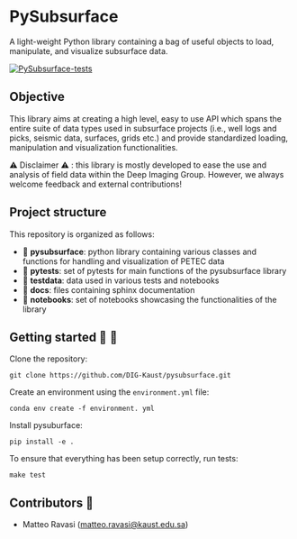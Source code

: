 # PySubsurface
A light-weight Python library containing a bag of useful objects to load, manipulate, and visualize subsurface data. 

[![PySubsurface-tests](https://github.com/DIG-Kaust/pysubsurface/actions/workflows/build.yaml/badge.svg)](https://github.com/DIG-Kaust/pysubsurface/actions/workflows/build.yaml)

## Objective
This library aims at creating a high level, easy to use API which spans the entire suite of data types used in 
subsurface projects (i.e., well logs and picks, seismic data, surfaces, grids etc.) and provide standardized loading, 
manipulation and visualization functionalities.

:warning: Disclaimer :warning: : this library is mostly developed to ease the use and analysis of field data within the 
Deep Imaging Group. However, we always welcome feedback and external contributions!

## Project structure
This repository is organized as follows:
* :open_file_folder: **pysubsurface**:    python library containing various classes and functions for handling and visualization of PETEC data
* :open_file_folder: **pytests**:         set of pytests for main functions of the pysubsurface library
* :open_file_folder: **testdata**:        data used in various tests and notebooks
* :open_file_folder: **docs**:            files containing sphinx documentation
* :open_file_folder: **notebooks**:       set of notebooks showcasing the functionalities of the library

## Getting started :space_invader: :robot:

Clone the repository:
```
git clone https://github.com/DIG-Kaust/pysubsurface.git
```

Create an environment using the ``environment.yml`` file: 
```
conda env create -f environment. yml
```

Install pysuburface:

```
pip install -e .
```

To ensure that everything has been setup correctly, run tests: 
```
make test
```

## Contributors :baby:

* Matteo Ravasi (matteo.ravasi@kaust.edu.sa)
